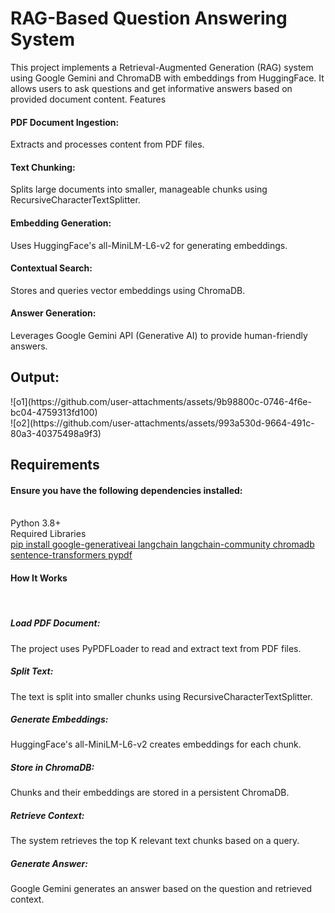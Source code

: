 <h1>RAG-Based Question Answering System</h1>
This project implements a Retrieval-Augmented Generation (RAG) system using Google Gemini and ChromaDB with embeddings from HuggingFace. It allows users to ask questions and get informative answers based on provided document content.
Features
<H4>PDF Document Ingestion:</H4> Extracts and processes content from PDF files.
<H4>Text Chunking: </H4>Splits large documents into smaller, manageable chunks using RecursiveCharacterTextSplitter.
<H4>Embedding Generation: </H4>Uses HuggingFace's all-MiniLM-L6-v2 for generating embeddings.
<H4>Contextual Search:</H4> Stores and queries vector embeddings using ChromaDB.
<H4>Answer Generation:</H4> Leverages Google Gemini API (Generative AI) to provide human-friendly answers.
<h2>Output:</h2>
![o1](https://github.com/user-attachments/assets/9b98800c-0746-4f6e-bc04-4759313fd100)
<br>
![o2](https://github.com/user-attachments/assets/993a530d-9664-491c-80a3-40375498a9f3)

<H2>Requirements</H2>
<H4>Ensure you have the following dependencies installed:</H4>
<br>
Python 3.8+<br>
Required Libraries<br>
<u>pip install google-generativeai langchain langchain-community chromadb sentence-transformers pypdf</u>
<br>
<h4>How It Works </h4></br>
<h5>Load PDF Document:</h5> The project uses PyPDFLoader to read and extract text from PDF files.<br>
<h5>Split Text: </h5>The text is split into smaller chunks using RecursiveCharacterTextSplitter.<br>
<h5>Generate Embeddings:</h5> HuggingFace's all-MiniLM-L6-v2 creates embeddings for each chunk.<br>
<h5>Store in ChromaDB:</h5> Chunks and their embeddings are stored in a persistent ChromaDB.<br>
<h5>Retrieve Context:</h5> The system retrieves the top K relevant text chunks based on a query.<br>
<h5>Generate Answer:</h5> Google Gemini generates an answer based on the question and retrieved context.<br>
